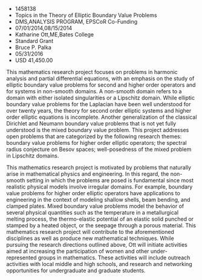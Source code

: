 
* 1458138
* Topics in the Theory of Elliptic Boundary Value Problems
* DMS,ANALYSIS PROGRAM, EPSCoR Co-Funding
* 07/01/2014,08/15/2014
* Katharine Ott,ME,Bates College
* Standard Grant
* Bruce P. Palka
* 05/31/2016
* USD 41,450.00

This mathematics research project focuses on problems in harmonic analysis and
partial differential equations, with an emphasis on the study of elliptic
boundary value problems for second and higher order operators and for systems in
non-smooth domains. A non-smooth domain refers to a domain with either isolated
singularities or a Lipschitz domain. While elliptic boundary value problems for
the Laplacian have been well understood for over twenty years, the theory for
second order elliptic systems and higher order elliptic equations is incomplete.
Another generalization of the classical Dirichlet and Neumann boundary value
problems that is not yet fully understood is the mixed boundary value problem.
This project addresses open problems that are categorized by the following
research themes: boundary value problems for higher order elliptic operators;
the spectral radius conjecture on Besov spaces; well-posedness of the mixed
problem in Lipschitz domains.

This mathematics research project is motivated by problems that naturally arise
in mathematical physics and engineering. In this regard, the non-smooth setting
in which the problems are posed is fundamental since most realistic physical
models involve irregular domains. For example, boundary value problems for
higher order elliptic operators have applications to engineering in the context
of modeling shallow shells, beam bending, and clamped plates. Mixed boundary
value problems model the behavior of several physical quantities such as the
temperature in a metallurgical melting process, the thermo-elastic potential of
an elastic solid punched or stamped by a heated object, or the seepage through a
porous material. This mathematics research project will contribute to the
aforementioned disciplines as well as produce new mathematical techniques. While
pursuing the research directions outlined above, Ott will initiate activities
aimed at increasing the participation of women and other under-represented
groups in mathematics. These activities will include outreach activities with
local middle and high schools, and research and networking opportunities for
undergraduate and graduate students.
